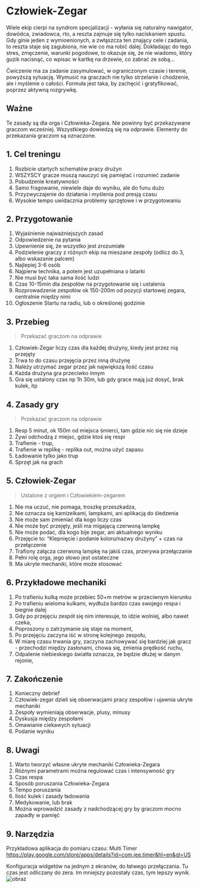 
# Człowiek-Zegar
Wiele ekip cierpi na syndrom specjalizacji - wyłania się naturalny nawigator, dowódca, zwiadowca, rto, a reszta zajmuje się tylko naciskaniem spustu. Gdy ginie jeden z wymioenionych, a zwłąszcza ten znający cele i zadania, to reszta staje się zagubiona, nie wie co ma robić dalej. Dokładając do tego stres, zmęczenie, warunki pogodowe, to okazuje się, że nie wiadomo, który guzik nacisnąć, co wpisac w kartkę na drzewie, co zabrać ze sobą... 

Ćwiczenie ma za zadanie zasymulować, w ograniczonym czasie i terenie, powyższą sytuację. Wymusić na graczach nie tylko strzelanie i chodzenie, ale i myślenie o całości. Formuła jest taka, by zachęcić i gratyfikować, poprzez aktywną rozgrywkę.

## Ważne
Te zasady są dla orga i Człowieka-Zegara. Nie powinny być przekazywane graczom wcześniej. Wszystkiego dowiedzą się na odprawie. Elementy do przekazania graczom są oznaczone.

## 1. Cel treningu
1. Rozbicie utartych schematów pracy drużyn
1. WSZYSCY gracze muszą nauczyć się pamiętać i rozumieć zadanie
1. Pobudzenie kreatywności
1. Samo fragowanie, niewiele daje do wyniku, ale do funu dużo
1. Przyzwyczajenie do działania i myślenia pod presją czasu
1. Wysokie tempo uwidacznia problemy sprzętowe i w przygotowaniu

## 2. Przygotowanie
1. Wyjaśnienie najważniejszych zasad
1. Odpowiedzenie na pytania
1. Upewnienie się, że wszystko jest zrozumiałe
1. Podzielenie graczy z różnych ekip na mieszane zespoły (odlicz do 3, albo wskazanie palcem)
1. Najlepiej 3-6 osób
1. Najpierw technika, a potem jest uzupełniana o latarki
1. Nie musi być taka sama ilość ludzi
1. Czas 10-15min dla zespołów na przygotowanie się i ustalenia
1. Rozprowadzenie zespołów ok 150-200m od pozycji startowej zegara, centralnie między nimi
1. Ogłoszenie Startu na radiu, lub o określonej godzinie

## 3. Przebieg 
> Przekazać graczom na odprawie
1. Człowiek-Zegar liczy czas dla każdej drużyny, kiedy jest przez nią przejęty
1. Trwa to do czasu przejęcia przez inną drużynę
1. Należy utrzymać zegar przez jak największą ilość czasu
1. Każda drużyna gra przeciwko innym
1. Gra się ustalony czas np 1h 30m, lub gdy grace mają już dosyć, brak kulek, itp

## 4. Zasady gry
> Przekazać graczom na odprawie
1. Resp 5 minut, ok 150m od miejsca śmierci, tam gdzie nic się nie dzieje
1. Żywi odchodzą z miejsc, gdzie ktoś się respi
1. Trafienie - trup, 
1. Trafienie w replikę - replika out, można użyć zapasu
1. Ładowanie tylko jako trup
1. Sprzęt jak na grach

## 5. Człowiek-Zegar
> Ustalone z orgiem i Człowiekiem-zegarem
1. Nie ma uczuć, nie pomaga, troszkę przeszkadza,
1. Nie oznacza się kamizelkami, lampkami, ani aplikacją do śledzenia
1. Nie może sam zmieniać dla kogo liczy czas
1. Nie może być przejęty, jeśli ma migającą czerwoną lampkę
1. Nie może podać, dla kogo bije zegar, ani aktualnego wyniku
1. Przejęcie to: “Klepnięcie i podanie koloru/nazwy drużyny” + czas na przełączenie
1. Trafiony załącza czerwoną lampkę na jakiś czas, przerywa przełączanie
1. Pełni rolę orga, jego słowo jest ostateczne
1. Ma ukryte mechaniki, które może stosować

## 6. Przykładowe mechaniki 
1. Po trafieniu kulką może przebiec 50+m metrów w przeciwnym kierunku
1. Po trafieniu wieloma kulkami, wydłuża bardzo czas swojego respa i biegnie dalej
1. Gdy po przejęciu zespół się nim interesuje, to idzie wolniej, albo nawet czeka,
1. Poproszony o zatrzymanie się staje na moment,
1. Po przejęciu zaczyna iść w stronę kolejnego zespołu,
1. W miarę czasu trwania gry, zaczyna zachowywać się bardziej jak gracz - przechodzi między zasłonami, chowa się, zmienia prędkość ruchu,
1. Odpalenie niebieskiego światła oznacza, że będzie dłużej w danym rejonie,

## 7. Zakończenie
1. Konieczny debrief
1. Człowiek-zegar dzieli się obserwacjami pracy zespołów i ujawnia ukryte mechaniki
1. Zespoły wymieniają obserwacje, plusy, minusy
1. Dyskusja między zespołami
1. Omawianie ciekawych sytuacji
1. Podanie wyniku

## 8. Uwagi
1. Warto tworzyć własne ukryte mechaniki Człowieka-Zegara
1. Różnymi parametrami można regulować czas i intensywność gry
1. Czas respa
1. Sposób poruszania Człowieka-Zegara
1. Tempo poruszania
1. Ilość kulek i zasady ładowania
1. Medykowanie, lub brak
1. Można wprowadzić zasady z nadchodzącej gry by graczom mocno zapadły w pamięć

## 9. Narzędzia
Przykładowa aplikacja do pomiaru czasu: Multi Timer 
https://play.google.com/store/apps/details?id=com.jee.timer&hl=en&gl=US

Konfiguracja widgetów na jednym z ekranów, do łatwego przełączania.
Tu czas jest odliczany do zera. Im mniejszy pozostały czas, tym lepszy wynik.
![obraz](https://github.com/wichur/scenariusze.asg/assets/11137221/a48bf653-6fc5-4fd1-b910-74c01a807c95)


